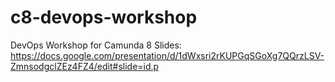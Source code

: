 # c8-devops-workshop
 DevOps Workshop for Camunda 8
Slides: https://docs.google.com/presentation/d/1dWxsri2rKUPGqSGoXg7QQrzLSV-ZmnsodgclZEz4FZ4/edit#slide=id.p
